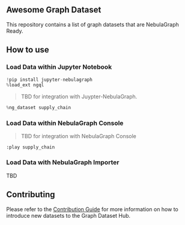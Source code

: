 ## Awesome Graph Dataset

This repository contains a list of graph datasets that are NebulaGraph Ready.

## How to use

### Load Data within Jupyter Notebook

```python
!pip install jupyter-nebulagraph
%load_ext ngql
```

> TBD for integration with Juypter-NebulaGraph.

```python
%ng_dataset supply_chain
```

### Load Data within NebulaGraph Console

> TBD for integration with NebulaGraph Console

```shell
:play supply_chain
```

### Load Data with NebulaGraph Importer

TBD

## Contributing

Please refer to the [Contribution Guide](https://graph-dataset-hub.readthedocs.io/en/latest/CONTRIBUTING.md) for more information on how to introduce new datasets to the Graph Dataset Hub.